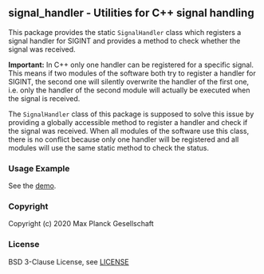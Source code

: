 signal_handler - Utilities for C++ signal handling
--------------------------------------------------

This package provides the static ``SignalHandler`` class which registers a
signal handler for SIGINT and provides a method to check whether the signal was
received.

**Important:** In C++ only one handler can be registered for a specific signal.
This means if two modules of the software both try to register a handler for
SIGINT, the second one will silently overwrite the handler of the first one,
i.e. only the handler of the second module will actually be executed when the
signal is received.

The ``SignalHandler`` class of this package is supposed to solve this issue by
providing a globally accessible method to register a handler and check if the
signal was received.  When all modules of the software use this class, there is
no conflict because only one handler will be registered and all modules will use
the same static method to check the status.


### Usage Example

See the [demo](demos/demo.cpp).


### Copyright

Copyright (c) 2020 Max Planck Gesellschaft

### License

BSD 3-Clause License, see [LICENSE](LICENSE)
